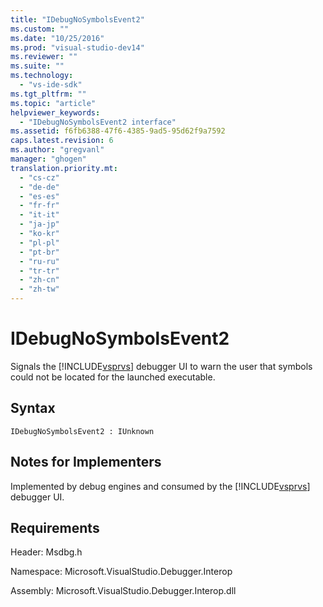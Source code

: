 ```yaml
---
title: "IDebugNoSymbolsEvent2"
ms.custom: ""
ms.date: "10/25/2016"
ms.prod: "visual-studio-dev14"
ms.reviewer: ""
ms.suite: ""
ms.technology: 
  - "vs-ide-sdk"
ms.tgt_pltfrm: ""
ms.topic: "article"
helpviewer_keywords: 
  - "IDebugNoSymbolsEvent2 interface"
ms.assetid: f6fb6388-47f6-4385-9ad5-95d62f9a7592
caps.latest.revision: 6
ms.author: "gregvanl"
manager: "ghogen"
translation.priority.mt: 
  - "cs-cz"
  - "de-de"
  - "es-es"
  - "fr-fr"
  - "it-it"
  - "ja-jp"
  - "ko-kr"
  - "pl-pl"
  - "pt-br"
  - "ru-ru"
  - "tr-tr"
  - "zh-cn"
  - "zh-tw"
---
```

# IDebugNoSymbolsEvent2
Signals the [!INCLUDE[vsprvs](../../../code-quality/includes/vsprvs_md.md)] debugger UI to warn the user that symbols could not be located for the launched executable.  
  
## Syntax  
  
```  
IDebugNoSymbolsEvent2 : IUnknown  
```  
  
## Notes for Implementers  
 Implemented by debug engines and consumed by the [!INCLUDE[vsprvs](../../../code-quality/includes/vsprvs_md.md)] debugger UI.  
  
## Requirements  
 Header: Msdbg.h  
  
 Namespace: Microsoft.VisualStudio.Debugger.Interop  
  
 Assembly: Microsoft.VisualStudio.Debugger.Interop.dll